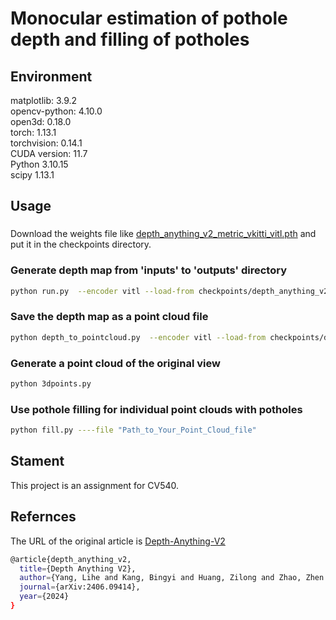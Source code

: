# Monocular estimation of pothole depth and filling of potholes
## Environment  
matplotlib: 3.9.2  
opencv-python: 4.10.0  
open3d: 0.18.0  
torch: 1.13.1  
torchvision: 0.14.1  
CUDA version: 11.7  
Python 3.10.15  
scipy 1.13.1  

## Usage
###
Download the weights file like [depth_anything_v2_metric_vkitti_vitl.pth](https://github.com/DepthAnything/Depth-Anything-V2/tree/main) and put it in the checkpoints directory.  

### Generate depth map from 'inputs' to 'outputs' directory
```bash
python run.py  --encoder vitl --load-from checkpoints/depth_anything_v2_metric_vkitti_vitl.pth --max-depth 80 --img-path './inputs' --outdir './outputs'
```

### Save the depth map as a point cloud file
```bash
python depth_to_pointcloud.py  --encoder vitl --load-from checkpoints/depth_anything_v2_metric_vkitti_vitl.pth --max-depth 20 --img-path './inputs' --outdir './outputs'
```

### Generate a point cloud of the original view
```bash
python 3dpoints.py
```

### Use pothole filling for individual point clouds with potholes  
```bash
python fill.py ----file "Path_to_Your_Point_Cloud_file"
```  

## Stament  
This project is an assignment for CV540.  

## Refernces
The URL of the original article is [Depth-Anything-V2](https://github.com/DepthAnything/Depth-Anything-V2/tree/main)  

```bash
@article{depth_anything_v2,
  title={Depth Anything V2},
  author={Yang, Lihe and Kang, Bingyi and Huang, Zilong and Zhao, Zhen and Xu, Xiaogang and Feng, Jiashi and Zhao, Hengshuang},
  journal={arXiv:2406.09414},
  year={2024}
}
```
